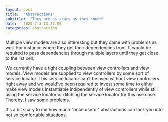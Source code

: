 ```yaml
---
layout: post
title:  "Abstractions"
subtitle:  "They are as scary as they sound"
date:   2020-7-3 13:37:00
categories: abstraction
---
```

Multiple view models are also interesting but they came with problems as well. For instance where they get their dependencies from.
It would be required to pass dependencies through multiple layers until they get close to the list cell.

We currently have a tight coupling between view controllers and view models.
View models are supplied to view controllers by some sort of service locator.
This service locator can't be used without view controllers right away and we would've been required to invest some time to either make view models instantiable indipendently of view controllers while still using the service locator or ditching the service locator for this use case.
Thereby, I saw some problems.

It's a bit scary to me how much "once useful" abstractions can lock you into not so comfortable situations.